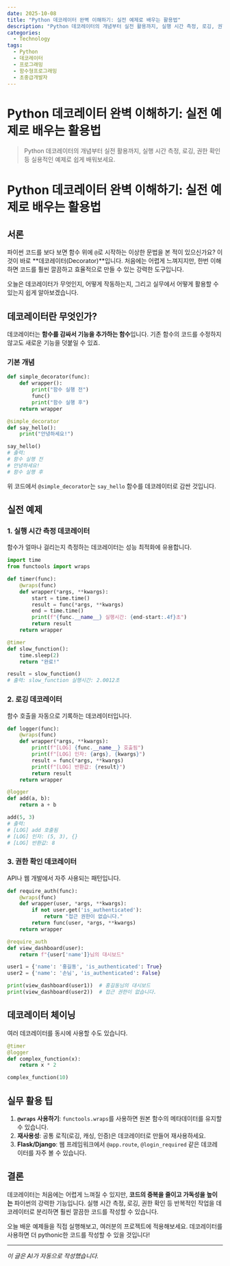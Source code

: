 ```yaml
---
date: 2025-10-08
title: "Python 데코레이터 완벽 이해하기: 실전 예제로 배우는 활용법"
description: "Python 데코레이터의 개념부터 실전 활용까지, 실행 시간 측정, 로깅, 권한 확인 등 실용적인 예제로 쉽게 배워보세요."
categories:
  - Technology
tags:
  - Python
  - 데코레이터
  - 프로그래밍
  - 함수형프로그래밍
  - 초중급개발자
---
```


# Python 데코레이터 완벽 이해하기: 실전 예제로 배우는 활용법

> Python 데코레이터의 개념부터 실전 활용까지, 실행 시간 측정, 로깅, 권한 확인 등 실용적인 예제로 쉽게 배워보세요.


# Python 데코레이터 완벽 이해하기: 실전 예제로 배우는 활용법

## 서론

파이썬 코드를 보다 보면 함수 위에 `@`로 시작하는 이상한 문법을 본 적이 있으신가요? 이것이 바로 **데코레이터(Decorator)**입니다. 처음에는 어렵게 느껴지지만, 한번 이해하면 코드를 훨씬 깔끔하고 효율적으로 만들 수 있는 강력한 도구입니다.

오늘은 데코레이터가 무엇인지, 어떻게 작동하는지, 그리고 실무에서 어떻게 활용할 수 있는지 쉽게 알아보겠습니다.

## 데코레이터란 무엇인가?

데코레이터는 **함수를 감싸서 기능을 추가하는 함수**입니다. 기존 함수의 코드를 수정하지 않고도 새로운 기능을 덧붙일 수 있죠.

### 기본 개념

```python
def simple_decorator(func):
    def wrapper():
        print("함수 실행 전")
        func()
        print("함수 실행 후")
    return wrapper

@simple_decorator
def say_hello():
    print("안녕하세요!")

say_hello()
# 출력:
# 함수 실행 전
# 안녕하세요!
# 함수 실행 후
```

위 코드에서 `@simple_decorator`는 `say_hello` 함수를 데코레이터로 감싼 것입니다.

## 실전 예제

### 1. 실행 시간 측정 데코레이터

함수가 얼마나 걸리는지 측정하는 데코레이터는 성능 최적화에 유용합니다.

```python
import time
from functools import wraps

def timer(func):
    @wraps(func)
    def wrapper(*args, **kwargs):
        start = time.time()
        result = func(*args, **kwargs)
        end = time.time()
        print(f"{func.__name__} 실행시간: {end-start:.4f}초")
        return result
    return wrapper

@timer
def slow_function():
    time.sleep(2)
    return "완료!"

result = slow_function()
# 출력: slow_function 실행시간: 2.0012초
```

### 2. 로깅 데코레이터

함수 호출을 자동으로 기록하는 데코레이터입니다.

```python
def logger(func):
    @wraps(func)
    def wrapper(*args, **kwargs):
        print(f"[LOG] {func.__name__} 호출됨")
        print(f"[LOG] 인자: {args}, {kwargs}")
        result = func(*args, **kwargs)
        print(f"[LOG] 반환값: {result}")
        return result
    return wrapper

@logger
def add(a, b):
    return a + b

add(5, 3)
# 출력:
# [LOG] add 호출됨
# [LOG] 인자: (5, 3), {}
# [LOG] 반환값: 8
```

### 3. 권한 확인 데코레이터

API나 웹 개발에서 자주 사용되는 패턴입니다.

```python
def require_auth(func):
    @wraps(func)
    def wrapper(user, *args, **kwargs):
        if not user.get('is_authenticated'):
            return "접근 권한이 없습니다."
        return func(user, *args, **kwargs)
    return wrapper

@require_auth
def view_dashboard(user):
    return f"{user['name']}님의 대시보드"

user1 = {'name': '홍길동', 'is_authenticated': True}
user2 = {'name': '손님', 'is_authenticated': False}

print(view_dashboard(user1))  # 홍길동님의 대시보드
print(view_dashboard(user2))  # 접근 권한이 없습니다.
```

## 데코레이터 체이닝

여러 데코레이터를 동시에 사용할 수도 있습니다.

```python
@timer
@logger
def complex_function(x):
    return x * 2

complex_function(10)
```

## 실무 활용 팁

1. **`@wraps` 사용하기**: `functools.wraps`를 사용하면 원본 함수의 메타데이터를 유지할 수 있습니다.
2. **재사용성**: 공통 로직(로깅, 캐싱, 인증)은 데코레이터로 만들어 재사용하세요.
3. **Flask/Django**: 웹 프레임워크에서 `@app.route`, `@login_required` 같은 데코레이터를 자주 볼 수 있습니다.

## 결론

데코레이터는 처음에는 어렵게 느껴질 수 있지만, **코드의 중복을 줄이고 가독성을 높이는** 파이썬의 강력한 기능입니다. 실행 시간 측정, 로깅, 권한 확인 등 반복적인 작업을 데코레이터로 분리하면 훨씬 깔끔한 코드를 작성할 수 있습니다.

오늘 배운 예제들을 직접 실행해보고, 여러분의 프로젝트에 적용해보세요. 데코레이터를 사용하면 더 pythonic한 코드를 작성할 수 있을 것입니다!

<!-- more -->

---

*이 글은 AI가 자동으로 작성했습니다.*
